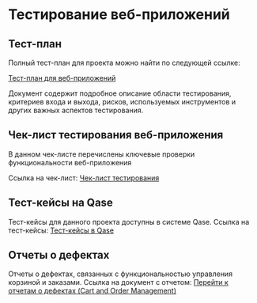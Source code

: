 # Тестирование веб-приложений

## Тест-план

Полный тест-план для проекта можно найти по следующей ссылке:

[Тест-план для веб-приложений](https://docs.google.com/spreadsheets/d/1TRKTnIDd5v0Oixn0Fp6QaCh6qx0FW8CJk3jUL2w3JC8/edit?usp=sharing)

Документ содержит подробное описание области тестирования, критериев входа и выхода, рисков, используемых инструментов и других важных аспектов тестирования.


## Чек-лист тестирования веб-приложения

В данном чек-листе перечислены ключевые проверки функциональности веб-приложения

Ссылка на чек-лист: [Чек-лист тестирования](https://docs.google.com/spreadsheets/d/1AmvS4KlSLcx_jHF8pydMjnAYZBRl22B71LUXPQp-OHA/edit?usp=sharing)

## Тест-кейсы на Qase

Тест-кейсы для данного проекта доступны в системе Qase. 
Ссылка на тест-кейсы: [Тест-кейсы в Qase](https://app.qase.io/project/G9?suite=245)

## Отчеты о дефектах

Отчеты о дефектах, связанных с функциональностью управления корзиной и заказами.
Ссылка на документ с отчетом:
[Перейти к отчетам о дефектах (Cart and Order Management)](https://docs.google.com/spreadsheets/d/1GOrZAV97wVuqnxqt9447DaMyT1EyYs7Ixx2KoQIrw1Y/edit?usp=sharing)

